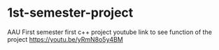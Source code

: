 # 1st-semester-project
AAU First semester first c++ project
youtube link to see function of the project https://youtu.be/yRmN8o5y4BM

